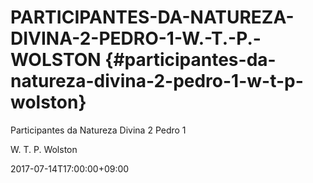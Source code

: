 # PARTICIPANTES-DA-NATUREZA-DIVINA-2-PEDRO-1-W.-T.-P.-WOLSTON {#participantes-da-natureza-divina-2-pedro-1-w-t-p-wolston}

Participantes da Natureza Divina 2 Pedro 1

W. T. P. Wolston

2017-07-14T17:00:00+09:00